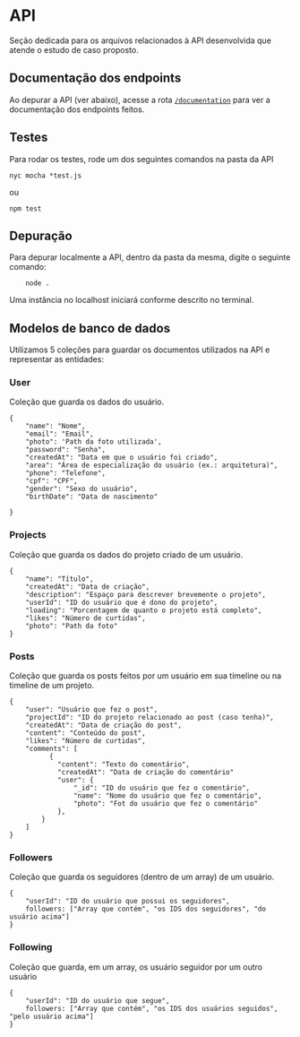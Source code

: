 # API

Seção dedicada para os arquivos relacionados à API desenvolvida que atende o estudo de caso proposto.

## Documentação dos endpoints
Ao depurar a API (ver abaixo), acesse a rota [`/documentation`](http://localhost:8081/documentation) para ver a documentação dos endpoints feitos.

## Testes

Para rodar os testes, rode um dos seguintes comandos na pasta da API
```
nyc mocha *test.js
```

ou

```
npm test
```

## Depuração
Para depurar localmente a API, dentro da pasta da mesma, digite o seguinte comando:
```
    node .
```
Uma instância no localhost iniciará conforme descrito no terminal.

## Modelos de banco de dados

Utilizamos 5 coleções para guardar os documentos utilizados na API e representar as entidades:

### User
Coleção que guarda os dados do usuário.
```
{
    "name": "Nome",
    "email": "Email",
    "photo": 'Path da foto utilizada',
    "password": "Senha",
    "createdAt": "Data em que o usuário foi criado",
    "area": "Área de especialização do usuário (ex.: arquitetura)",
    "phone": "Telefone",
    "cpf": "CPF",
    "gender": "Sexo do usuário",
    "birthDate": "Data de nascimento"

}
```

### Projects
Coleção que guarda os dados do projeto criado de um usuário.
```
{
    "name": "Título",
    "createdAt": "Data de criação",
    "description": "Espaço para descrever brevemente o projeto",
    "userId": "ID do usuário que é dono do projeto",
    "loading": "Porcentagem de quanto o projeto está completo",
    "likes": "Número de curtidas",
    "photo": "Path da foto"
}
```

### Posts
Coleção que guarda os posts feitos por um usuário em sua timeline ou na timeline de um projeto.
```
{
    "user": "Usuário que fez o post",
    "projectId": "ID do projeto relacionado ao post (caso tenha)",
    "createdAt": "Data de criação do post",
    "content": "Conteúdo do post",
    "likes": "Número de curtidas",
    "comments": [
          {
            "content": "Texto do comentário",
            "createdAt": "Data de criação do comentário"
            "user": {
                "_id": "ID do usuário que fez o comentário",
                "name": "Nome do usuário que fez o comentário",
                "photo": "Fot do usuário que fez o comentário"
            },
        }
    ]
}
```

### Followers
Coleção que guarda os seguidores (dentro de um array) de um usuário.
```
{
    "userId": "ID do usuário que possui os seguidores",
    followers: ["Array que contém", "os IDS dos seguidores", "do usuário acima"]
}
```

### Following
Coleção que guarda, em um array, os usuário seguidor por um outro usuário
```
{
    "userId": "ID do usuário que segue",
    followers: ["Array que contém", "os IDS dos usuários seguidos", "pelo usuário acima"]
}
```
